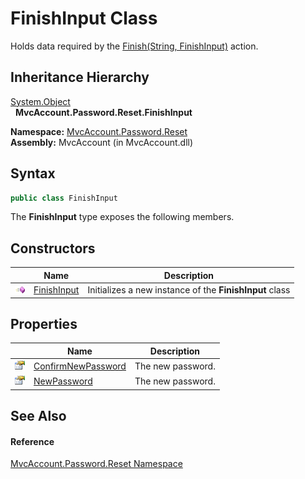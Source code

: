 FinishInput Class
=================
Holds data required by the [Finish(String, FinishInput)][1] action.


Inheritance Hierarchy
---------------------
[System.Object][2]  
  **MvcAccount.Password.Reset.FinishInput**  

**Namespace:** [MvcAccount.Password.Reset][3]  
**Assembly:** MvcAccount (in MvcAccount.dll)

Syntax
------

```csharp
public class FinishInput
```

The **FinishInput** type exposes the following members.


Constructors
------------

                 | Name             | Description                                             
---------------- | ---------------- | ------------------------------------------------------- 
![Public method] | [FinishInput][4] | Initializes a new instance of the **FinishInput** class 


Properties
----------

                   | Name                    | Description       
------------------ | ----------------------- | ----------------- 
![Public property] | [ConfirmNewPassword][5] | The new password. 
![Public property] | [NewPassword][6]        | The new password. 


See Also
--------

#### Reference
[MvcAccount.Password.Reset Namespace][3]  

[1]: ../ResetController/Finish_1.md
[2]: http://msdn.microsoft.com/en-us/library/e5kfa45b
[3]: ../README.md
[4]: _ctor.md
[5]: ConfirmNewPassword.md
[6]: NewPassword.md
[Public method]: ../../_icons/pubmethod.gif "Public method"
[Public property]: ../../_icons/pubproperty.gif "Public property"